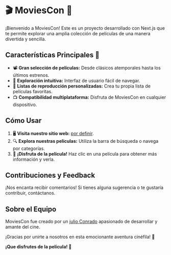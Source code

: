 # 🎬 MoviesCon 🍿

¡Bienvenido a MoviesCon! Este es un proyecto desarrollado con Next.js que te permite explorar una amplia colección de películas de una manera divertida y sencilla.

## Características Principales 🌟

- 📽️ **Gran selección de películas:** Desde clásicos atemporales hasta los últimos estrenos.
- 🎥 **Exploración intuitiva:** Interfaz de usuario fácil de navegar.
- 🍿 **Listas de reproducción personalizadas:** Crea tu propia lista de películas favoritas.
- 📺 **Compatibilidad multiplataforma:** Disfruta de MoviesCon en cualquier dispositivo.

## Cómo Usar

1. 🖥️ **Visita nuestro sitio web:** [por definir]().
2. 🔍 **Explora nuestras películas:** Utiliza la barra de búsqueda o navega por categorías.
3. 🍿 **¡Disfruta de la película!** Haz clic en una película para obtener más información y verla.

## Contribuciones y Feedback

¡Nos encanta recibir comentarios! Si tienes alguna sugerencia o te gustaría contribuir, contáctanos.

## Sobre el Equipo

MoviesCon fue creado por un [julio Conrado](https://github.com/conradojuliosisnero) apasionado de desarrollar y amante del cine.

¡Gracias por unirte a nosotros en esta emocionante aventura cinéfila! 🎉

**¡Que disfrutes de la película! 🍿**
